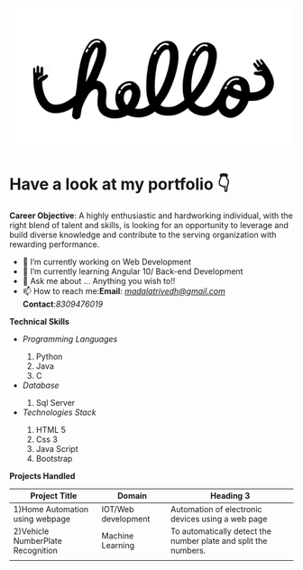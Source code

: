 ![intro logo image](https://github.com/madalatrivedh20/madalatrivedh20/blob/master/90ee8c7d852e53327dbde9fc252cf023.gif)
# Have a look at my portfolio :point_down:

**Career Objective**: A highly enthusiastic and hardworking individual, with the right blend of talent and skills, is looking for an opportunity to leverage and build diverse knowledge and contribute to the serving organization with rewarding performance.

- 🔭 I’m currently working on Web Development
- 🌱 I’m currently learning Angular 10/ Back-end Development
- 💬 Ask me about ... Anything you wish to!!
- 📫 How to reach me:**Email**: *madalatrivedh@gmail.com* **Contact**:*8309476019*

**Technical Skills**
<ul>
  <li><i>Programming Languages</i></li>
  <ol><li>Python</li><li>Java</li><li>C</li></ol>
  <li><i>Database</i></li>
  <ol><li>Sql Server</li></ol>
  <li><i>Technologies Stack</i></li>
  <ol><li>HTML 5</li><li>Css 3</li><li>Java Script</li><li>Bootstrap</li></ol>
  </ul>

**Projects Handled**

|         Project Title           |  Domain                 |                        Heading 3                                           |                        
|---------------------------------|-------------------------|----------------------------------------------------------------------------|
|1)Home Automation using webpage  | IOT/Web development     |  Automation of electronic devices using a web page                         |
|2)Vehicle NumberPlate Recognition| Machine Learning        |  To automatically detect the number plate and split the numbers.           |                                  |                                 |                         |                                                                            |
|                                 |                         |                                                                            |
